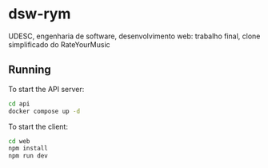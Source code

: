 # dsw-rym
UDESC, engenharia de software, desenvolvimento web: trabalho final, clone simplificado do RateYourMusic

## Running

To start the API server:
```bash
cd api
docker compose up -d
```

To start the client:
```bash
cd web
npm install
npm run dev
```
